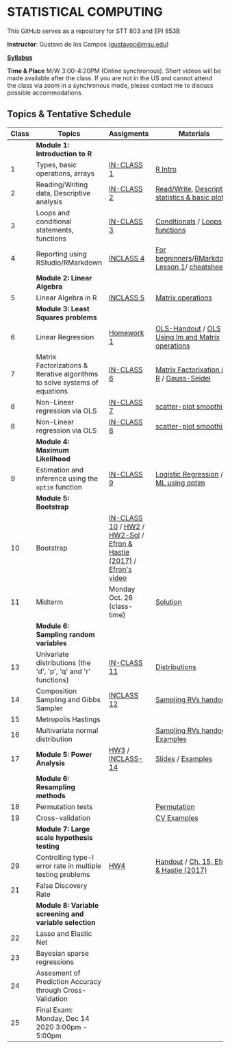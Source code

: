 # STATISTICAL COMPUTING


This GitHub serves as a repository for STT 803 and EPI 853B

**Instructor**: Gustavo de los Campos (gustavoc@msu.edu)

**[Syllabus](https://www.dropbox.com/s/qdatt31mn4it9ev/STAT_COMP_SYLLABUS.docx?dl=0)**

**Time & Place** M/W 3:00-4:20PM (Online synchronous). Short videos will be made available after the class. If you are not in the US and cannot attend the class via zoom in a synchronous mode, please contact me to discuss possible accommodations.

## Topics & Tentative Schedule

|Class | Topics | Assigments | Materials |
|----|----|----|---|
|  | **Module 1: Introduction to R** | |
|1|Types, basic operations, arrays|[IN-CLASS 1](https://github.com/gdlc/STAT_COMP/blob/master/INCLASS_1.md)|[R Intro](https://github.com/gdlc/STAT_COMP/blob/master/RIntro.md)|
|2|Reading/Writing data, Descriptive analysis|[IN-CLASS 2](https://github.com/gdlc/STAT_COMP/blob/master/INCLASS_2.md)|[Read/Write](https://github.com/gdlc/STAT_COMP/blob/master/RIntro.md#read-write), [Descriptive statistics & basic plots](https://github.com/gdlc/STAT_COMP/blob/master/RIntro.md#descriptives) |
|3|Loops and conditional statements, functions|[IN-CLASS 3](https://github.com/gdlc/STAT_COMP/blob/master/INCLASS_3.md)|[Conditionals](https://github.com/QuantGen/RIntro#conditionals) / [Loops](https://github.com/gdlc/STAT_COMP/blob/master/RIntro.md#loops) / [functions](https://github.com/gdlc/STAT_COMP/blob/master/RIntro.md#functions)|
|4|Reporting using RStudio/RMarkdown|[INCLASS 4](https://github.com/gdlc/STAT_COMP/blob/master/INCLASS_4.md)| [For begninners](https://github.com/gdlc/STAT_COMP/blob/master/RMarkdown_for_beginners.Rmd)/[RMarkdown Lesson 1](https://rmarkdown.rstudio.com/lesson-1.html)/ [cheatsheets](https://rmarkdown.rstudio.com/lesson-15.html)|
| | **Module 2: Linear Algebra** | | |
|5|Linear Algebra in R|[INCLASS 5](https://github.com/gdlc/STAT_COMP/blob/master/INCLASS_5.md)|[Matrix operations](https://github.com/gdlc/STAT_COMP/blob/master/LinearAlgebra.md)|
| | **Module 3: Least Squares problems** ||
|6|Linear Regression|[Homework 1](https://github.com/gdlc/STAT_COMP/blob/master/HW1.md) |[OLS-Handout](https://github.com/gdlc/STAT_COMP/blob/master/OLS.pdf) / [OLS Using lm and Matrix operations](https://github.com/gdlc/STAT_COMP/blob/master/OLS.md)|
|7| Matrix Factorizations & Iterative algorithms to solve systems of equations | [IN-CLASS 6](https://github.com/gdlc/STAT_COMP/blob/master/INCLASS_6.md) | [Matrix Factorixation in R](https://github.com/gdlc/STAT_COMP/blob/master/LinearAlgebra.md#matrix-factorization) / [Gauss-Seidel](https://github.com/gdlc/STAT_COMP/blob/master/GaussSeidel.md) |
|8| Non-Linear regression via OLS |[IN-CLASS 7](https://github.com/gdlc/STAT_COMP/blob/master/INCLASS_7.md) |[scatter-plot smoothing](https://github.com/gdlc/STAT_COMP/blob/master/scatter_plot_smoothing.md)|
|8| Non-Linear regression via OLS |[IN-CLASS 8](https://github.com/gdlc/STAT_COMP/blob/master/INCLASS_8.md) |[scatter-plot smoothing](https://github.com/gdlc/STAT_COMP/blob/master/scatter_plot_smoothing.md)|
| | **Module 4: Maximum Likelihood** | | |
|9 |Estimation and inference using the `optim` function |[IN-CLASS 9](https://github.com/gdlc/STAT_COMP/blob/master/INCLASS_9.md)|[Logistic Regression](https://github.com/gdlc/STAT_COMP/blob/master/LogisticRegression.pdf) / [ML using optim](https://github.com/gdlc/STAT_COMP/blob/master/LogisticRegression.md)|
| | **Module 5: Bootstrap** | | |
|10|Bootstrap |[IN-CLASS 10](https://github.com/gdlc/STAT_COMP/blob/master/INCLASS_10.md) / [HW2](https://github.com/gdlc/STAT_COMP/blob/master/HW2.pdf) /  [HW2-Sol](https://github.com/gdlc/STAT_COMP/blob/master/HW2_SOLUTION.pdf) / [Efron & Hastie (2017)](https://web.stanford.edu/~hastie/CASI/) / [Efron's video](https://www.youtube.com/watch?v=H2tOhMaXWvI)|
|11| Midterm |Monday Oct. 26 (class-time)|[Solution](https://github.com/gdlc/STAT_COMP/blob/master/MIDTERM_2020.pdf)||
| | **Module 6: Sampling random variables** | | |
|13| Univariate distributions (the 'd', 'p', 'q' and 'r' functions)|[IN-CLASS 11](https://github.com/gdlc/STAT_COMP/blob/master/INCLASS_11.md)|[Distributions](https://github.com/gdlc/STAT_COMP/blob/master/RIntro.md#distributions)|
|14| Composition Sampling and Gibbs Sampler | [INCLASS 12](https://github.com/gdlc/STAT_COMP/blob/master/INCLASS_12.md) | [Sampling RVs handout](https://github.com/gdlc/STAT_COMP/blob/master/SimulatingRandomVariables.pdf) | |
|15 | Metropolis Hastings | | |
|16| Multivariate normal distribution ||[Sampling RVs handout](https://github.com/gdlc/STAT_COMP/blob/master/SimulatingRandomVariables.pdf) / [Examples](https://github.com/gdlc/STAT_COMP/blob/master/MVNORM.md) |
| 17 | **Module 5: Power Analysis** | [HW3](https://github.com/gdlc/STAT_COMP/blob/master/HW3.md) / [INCLASS-14](https://github.com/gdlc/STAT_COMP/tree/master)| [Slides](https://github.com/gdlc/STAT_COMP/blob/master/ErrorRateAndPower.pdf) / [Examples](https://github.com/gdlc/STAT_COMP/blob/master/POWER_AND_TYPE-I_ERROR.md)  |
| | **Module 6: Resampling methods** |||
|18| Permutation tests ||[Permutation](https://github.com/gdlc/STAT_COMP/blob/master/PERMUTATION.md) |
|19| Cross-validation ||[CV Examples](https://github.com/gdlc/STAT_COMP/blob/master/CROSSVALIDATION.md) |
| | **Module 7: Large scale hypothesis testing** |||
|29|Controlling type-I error rate in multiple testing problems| [HW4](https://github.com/gdlc/STAT_COMP/blob/master/MultipleTesting.pdfd) |[Handout](https://github.com/gdlc/STAT_COMP/blob/master/MultipleTesting.pdfd) / [Ch. 15, Efron & Hastie (2017)](https://www.google.com/url?sa=t&rct=j&q=&esrc=s&source=web&cd=&cad=rja&uact=8&ved=2ahUKEwiBwITgjZntAhUMHqwKHYi1C5oQFjABegQIBBAC&url=https%3A%2F%2Fweb.stanford.edu%2F~hastie%2FCASI_files%2FPDF%2Fcasi.pdf&usg=AOvVaw35RkePmQDVbV9mFQfiCn73) |
|21| False Discovery Rate |||
| | **Module 8: Variable screening and variable selection** |||
|22|Lasso and Elastic Net |||
|23|Bayesian sparse regressions|||
|24|Assesment of Prediction Accuracy through Cross-Validation|||
|25|Final Exam: Monday, Dec 14 2020 3:00pm - 5:00pm |||

